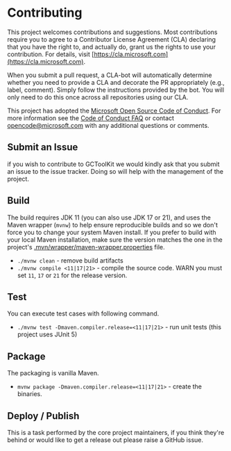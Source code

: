 # Contributing

This project welcomes contributions and suggestions. Most contributions require you to
agree to a Contributor License Agreement (CLA) declaring that you have the right to,
and actually do, grant us the rights to use your contribution. For details, visit
[https://cla.microsoft.com](https://cla.microsoft.com).

When you submit a pull request, a CLA-bot will automatically determine whether you need
to provide a CLA and decorate the PR appropriately (e.g., label, comment). Simply follow the
instructions provided by the bot. You will only need to do this once across all repositories using our CLA.

This project has adopted the [Microsoft Open Source Code of Conduct](https://opensource.microsoft.com/codeofconduct/).
For more information see the [Code of Conduct FAQ](https://opensource.microsoft.com/codeofconduct/faq/)
or contact [opencode@microsoft.com](mailto:opencode@microsoft.com) with any additional questions or comments.

## Submit an Issue

if you wish to contribute to GCToolKit we would kindly ask that you submit an issue to the issue tracker. Doing so will help with the management of the project.

## Build

The build requires JDK 11 (you can also use JDK 17 or 21), and uses the Maven wrapper (`mvnw`) to help ensure reproducible builds and so we don't force you to change your system Maven install. If you prefer to build with your local Maven installation, make sure the version matches the one in the project's [.mvn/wrapper/maven-wrapper.properties](https://github.com/microsoft/gctoolkit/blob/main/.mvn/wrapper/maven-wrapper.properties) file.

* `./mvnw clean` - remove build artifacts
* `./mvnw compile <11|17|21>` - compile the source code. WARN you must set `11`, `17` or `21` for the release version.

## Test

You can execute test cases with following command.

* `./mvnw test -Dmaven.compiler.release=<11|17|21>` - run unit tests (this project uses JUnit 5)

## Package

The packaging is vanilla Maven.

* `mvnw package -Dmaven.compiler.release=<11|17|21>` - create the binaries.

## Deploy / Publish

This is a task performed by the core project maintainers, if you think they're behind or would like to get a release out please raise a GitHub issue.
